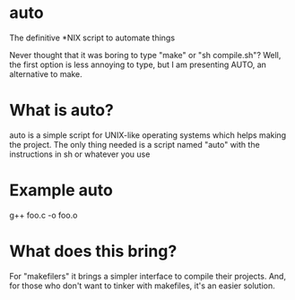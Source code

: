 # auto
The definitive *NIX script to automate things

Never thought that it was boring to type "make" or "sh compile.sh"?
Well, the first option is less annoying to type, but I am presenting AUTO, an alternative to make.

# What is auto?
auto is a simple script for UNIX-like operating systems which helps making the project.
The only thing needed is a script named "auto" with the instructions in sh or whatever you use
# Example auto
  g++ foo.c -o foo.o
# What does this bring?
For "makefilers" it brings a simpler interface to compile their projects. And, for
those who don't want to tinker with makefiles, it's an easier solution.
